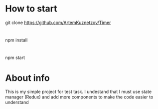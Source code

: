 # How to start
git clone https://github.com/ArtemKuznetzov/Timer
#
npm install
# 
npm start

# About info
This is my simple project for test task. I undestand that I must use state manager (Redux) and add more components to make the code easier to understand
